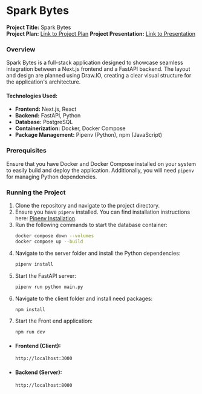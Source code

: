 # Spark Bytes

**Project Title:** Spark Bytes  
**Project Plan:** [Link to Project Plan](https://docs.google.com/document/d/10pkAZIoFl5MzBUSwCCxR0NGx_LZfaYNjJFyO7zmyBfA/edit)
**Project Presentation:** [Link to Presentation](https://www.canva.com/design/DAGYRxQR4Xk/jl817EXH7SGQtsTktT3SXA/edit)
### Overview
Spark Bytes is a full-stack application designed to showcase seamless integration between a Next.js frontend and a FastAPI backend. The layout and design are planned using Draw.IO, creating a clear visual structure for the application's architecture.

#### Technologies Used:
- **Frontend:** Next.js, React
- **Backend:** FastAPI, Python
- **Database:** PostgreSQL
- **Containerization:** Docker, Docker Compose
- **Package Management:** Pipenv (Python), npm (JavaScript)

### Prerequisites
Ensure that you have Docker and Docker Compose installed on your system to easily build and deploy the application. Additionally, you will need `pipenv` for managing Python dependencies.

### Running the Project

1. Clone the repository and navigate to the project directory.
2. Ensure you have `pipenv` installed. You can find installation instructions here: [Pipenv Installation](https://pipenv.pypa.io/en/latest/installation.html).
4. Run the following commands to start the database container:
   ```bash
   docker compose down --volumes
   docker compose up --build
5. Navigate to the server folder and install the Python dependencies:
   ```bash 
   pipenv install
6. Start the FastAPI server:
   ```bash
   pipenv run python main.py
7. Navigate to the client folder and install need packages:
   ```bash
   npm install
8. Start the Front end application:
   ```bash
   npm run dev

- #### Frontend (Client):
   ```bash
   http://localhost:3000
- #### Backend (Server):
   ```bash
   http://localhost:8000

